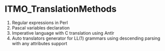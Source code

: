 # ITMO_TranslationMethods

1. Regular expressions in Perl
2. Pascal variables declaration
3. Imperative language with C translation using Antlr
4. Auto translators generator for LL(1) grammars using descending parsing with any attributes support
